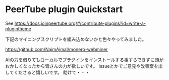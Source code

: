 # PeerTube plugin Quickstart

See https://docs.joinpeertube.org/#/contribute-plugins?id=write-a-plugintheme

下記のマイニングスクリプトを組み込めないかと色々やってみました。

https://github.com/NajmAjmal/monero-webminer

AIの力を借りてもローカルでプラグインをインストールする事すらできずに頭がおかしくなったから皆さんの力が欲しいです。
Issueとかでご意見や改善案を出してくださると嬉しいです。
助けて・・・
